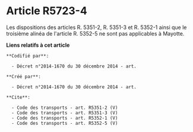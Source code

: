 # Article R5723-4

Les dispositions des articles R. 5351-2, R. 5351-3 et R. 5352-1 ainsi que le troisième alinéa de l'article R. 5352-5 ne sont
pas applicables à Mayotte.

**Liens relatifs à cet article**

	**Codifié par**:

	  - Décret n°2014-1670 du 30 décembre 2014 - art.

	**Créé par**:

	  - Décret n°2014-1670 du 30 décembre 2014 - art.

	**Cite**:

	  - Code des transports - art. R5351-2 (V)
	  - Code des transports - art. R5351-3 (V)
	  - Code des transports - art. R5352-1 (V)
	  - Code des transports - art. R5352-5 (V)
